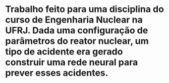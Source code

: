 <!DOCTYPE html>
<h1>Trabalho feito para uma disciplina do curso de Engenharia Nuclear na UFRJ. Dada uma configuração de parâmetros do reator nuclear, um tipo de acidente era gerado construir uma rede neural para prever esses acidentes.</h1>
